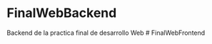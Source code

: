 # FinalWebBackend
Backend de la practica final de desarrollo Web
#   F i n a l W e b F r o n t e n d  
 